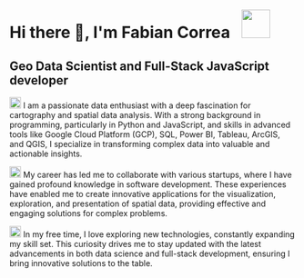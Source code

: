 # Hi there 👋, I'm Fabian Correa &nbsp; <img src="https://raw.githubusercontent.com/Tarikul-Islam-Anik/Animated-Fluent-Emojis/master/Emojis/Smilies/Hear-No-Evil%20Monkey.png" width="50px" /> 

## Geo Data Scientist and Full-Stack JavaScript developer

<img src="https://user-images.githubusercontent.com/74038190/212257472-08e52665-c503-4bd9-aa20-f5a4dae769b5.gif" width="20">   I am a passionate data enthusiast with a deep fascination for cartography and spatial data analysis. With a strong background in programming, particularly in Python and JavaScript, and skills in advanced tools like Google Cloud Platform (GCP), SQL, Power BI, Tableau, ArcGIS, and QGIS, I specialize in transforming complex data into valuable and actionable insights.

<img src="https://user-images.githubusercontent.com/74038190/212257468-1e9a91f1-b626-4baa-b15d-5c385dfa7ed2.gif" width="20">   My career has led me to collaborate with various startups, where I have gained profound knowledge in software development. These experiences have enabled me to create innovative applications for the visualization, exploration, and presentation of spatial data, providing effective and engaging solutions for complex problems.

<img src="https://user-images.githubusercontent.com/74038190/212257465-7ce8d493-cac5-494e-982a-5a9deb852c4b.gif" width="20">   In my free time, I love exploring new technologies, constantly expanding my skill set. This curiosity drives me to stay updated with the latest advancements in both data science and full-stack development, ensuring I bring innovative solutions to the table.




<!--
**fdcorreadev/fdcorreadev** is a ✨ _special_ ✨ repository because its `README.md` (this file) appears on your GitHub profile.

Here are some ideas to get you started:

- 🔭 I’m currently working on ...
- 🌱 I’m currently learning ...
- 👯 I’m looking to collaborate on ...
- 🤔 I’m looking for help with ...
- 💬 Ask me about ...
- 📫 How to reach me: ...
- 😄 Pronouns: ...
- ⚡ Fun fact: ...
-->
